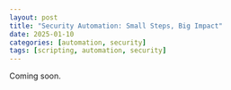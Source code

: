 ```yaml
---
layout: post
title: "Security Automation: Small Steps, Big Impact"
date: 2025-01-10
categories: [automation, security]
tags: [scripting, automation, security]
---
```


Coming soon.
